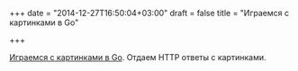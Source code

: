 +++
date = "2014-12-27T16:50:04+03:00"
draft = false
title = "Играемся с картинками в Go"

+++

<p><a href="http://www.sanarias.com/blog/1214PlayingwithimagesinHTTPresponseingolang">Играемся с картинками в Go</a>. Отдаем HTTP ответы с картинками.</p>

